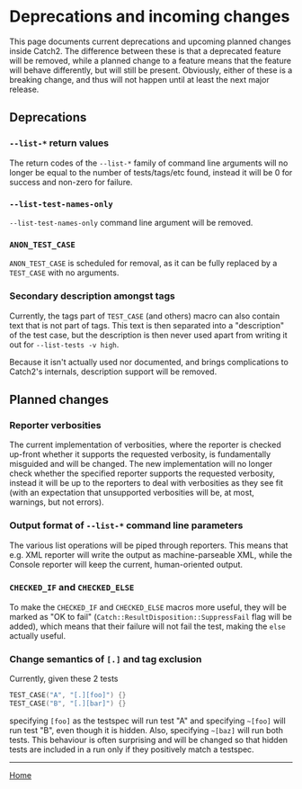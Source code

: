 <a id="top"></a>
# Deprecations and incoming changes

This page documents current deprecations and upcoming planned changes
inside Catch2. The difference between these is that a deprecated feature
will be removed, while a planned change to a feature means that the
feature will behave differently, but will still be present. Obviously,
either of these is a breaking change, and thus will not happen until
at least the next major release.


## Deprecations

### `--list-*` return values

The return codes of the `--list-*` family of command line arguments
will no longer be equal to the number of tests/tags/etc found, instead
it will be 0 for success and non-zero for failure.


### `--list-test-names-only`

`--list-test-names-only` command line argument will be removed.


### `ANON_TEST_CASE`

`ANON_TEST_CASE` is scheduled for removal, as it can be fully replaced
by a `TEST_CASE` with no arguments.


### Secondary description amongst tags

Currently, the tags part of `TEST_CASE` (and others) macro can also
contain text that is not part of tags. This text is then separated into
a "description" of the test case, but the description is then never used
apart from writing it out for `--list-tests -v high`.

Because it isn't actually used nor documented, and brings complications
to Catch2's internals, description support will be removed.


## Planned changes


### Reporter verbosities

The current implementation of verbosities, where the reporter is checked
up-front whether it supports the requested verbosity, is fundamentally
misguided and will be changed. The new implementation will no longer check
whether the specified reporter supports the requested verbosity, instead
it will be up to the reporters to deal with verbosities as they see fit
(with an expectation that unsupported verbosities will be, at most,
warnings, but not errors).


### Output format of `--list-*` command line parameters

The various list operations will be piped through reporters. This means
that e.g. XML reporter will write the output as machine-parseable XML,
while the Console reporter will keep the current, human-oriented output.


### `CHECKED_IF` and `CHECKED_ELSE`

To make the `CHECKED_IF` and `CHECKED_ELSE` macros more useful, they will
be marked as "OK to fail" (`Catch::ResultDisposition::SuppressFail` flag
will be added), which means that their failure will not fail the test,
making the `else` actually useful.


### Change semantics of `[.]` and tag exclusion

Currently, given these 2 tests
```cpp
TEST_CASE("A", "[.][foo]") {}
TEST_CASE("B", "[.][bar]") {}
```
specifying `[foo]` as the testspec will run test "A" and specifying
`~[foo]` will run test "B", even though it is hidden. Also, specifying
`~[baz]` will run both tests. This behaviour is often surprising and will
be changed so that hidden tests are included in a run only if they
positively match a testspec.


---

[Home](Readme.md#top)
